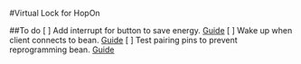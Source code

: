 #Virtual Lock for HopOn

##To do
[ ] Add interrupt for button to save energy. [Guide](http://punchthrough.com/bean/guides/features/power-management/#polling-vs-interrupts)
[ ] Wake up when client connects to bean. [Guide](https://github.com/PunchThrough/bean-arduino-core/blob/master/examples/sleep/enableWakeOnConnect.ino)
[ ] Test pairing pins to prevent reprogramming bean. [Guide](https://github.com/PunchThrough/bean-arduino-core/blob/master/examples/pairing/setPairingPin.ino)

